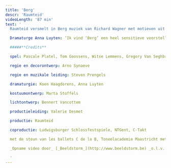 ```yaml
---
title: 'Berg'
descr: 'Raumteid'
videoLength: '87 min'
text: '
  Raumteid versmelt in Berg muziek van Richard Wagner met motieven uit 'De Toverberg' van Thomas Mann. Op scène zien we vier mensen die samen een berglandschap opbouwen. Als ze daarna elk apart een moment van verstilling opzoeken, lijkt de berg op steeds weer andere manieren terug te spreken.

  Dramaturge Anna Luyten: ‘Ik vind ‘Berg’ een heel sensitieve voorstelling, die vraagt om al je zintuigen open te zetten. Je duikt niet onder in een bad van sensaties , maar je komt op een langzamere manier terecht in een meer vervullende zintuiglijkheid. Het is een onderzoek naar hoe je met zowel eigentijdse als nostalgische middelen thema’s als wandelen, nostalgie en verdwalen in elkaars gedachten op scène kan zetten.’

  #####**Credits**

  spel: Pascale Platel, Tom Goossens, Witse Lemmens, Gregory Van Seghbroeck

  regie en decorontwerp: Arno Synaeve

  regie en muzikale leiding: Steven Prengels

  dramaturgie: Koen Haagdorens, Anna Luyten

  kostuumontwerp: Marta Stoffels

  lichtontwerp: Bennert Vancottem

  productieleiding: Valerie Desmet

  productie: Raumteid

  coproductie: Ludwigsburger Schlossfestspiele, NTGent, C-Takt

  met de steun van les ballets C de la B, Toneelacademie Maastricht met dank aan Bart Van Den Eynde, Eva Line De Boer, Christophe Aussems, Merel Denie, Ludy Graffelman, Rosa Vrij, Anne De Loos, Simon Van Parys, Annemie Marchand, Kopergietery, alle medewerkers van de Minardschouwburg en les ballets C de la B,decoratelier NTGent, Hanssens Hout

  _Opname video door_ [_Beeldstorm_](http://www.beeldstorm.be) _o.l.v. Jan Bosteels_  

  ‍'
---
```

